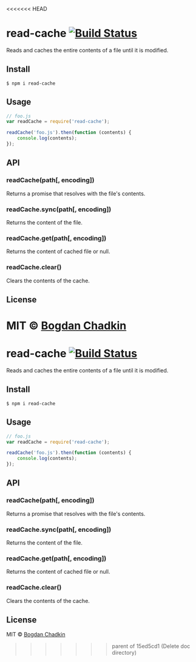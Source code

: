 <<<<<<< HEAD
# read-cache [![Build Status](https://travis-ci.org/TrySound/read-cache.svg?branch=master)](https://travis-ci.org/TrySound/read-cache)

Reads and caches the entire contents of a file until it is modified.


## Install

```
$ npm i read-cache
```


## Usage

```js
// foo.js
var readCache = require('read-cache');

readCache('foo.js').then(function (contents) {
	console.log(contents);
});
```


## API

### readCache(path[, encoding])

Returns a promise that resolves with the file's contents.

### readCache.sync(path[, encoding])

Returns the content of the file.

### readCache.get(path[, encoding])

Returns the content of cached file or null.

### readCache.clear()

Clears the contents of the cache.


## License

MIT © [Bogdan Chadkin](mailto:trysound@yandex.ru)
=======
# read-cache [![Build Status](https://travis-ci.org/TrySound/read-cache.svg?branch=master)](https://travis-ci.org/TrySound/read-cache)

Reads and caches the entire contents of a file until it is modified.


## Install

```
$ npm i read-cache
```


## Usage

```js
// foo.js
var readCache = require('read-cache');

readCache('foo.js').then(function (contents) {
	console.log(contents);
});
```


## API

### readCache(path[, encoding])

Returns a promise that resolves with the file's contents.

### readCache.sync(path[, encoding])

Returns the content of the file.

### readCache.get(path[, encoding])

Returns the content of cached file or null.

### readCache.clear()

Clears the contents of the cache.


## License

MIT © [Bogdan Chadkin](mailto:trysound@yandex.ru)
>>>>>>> parent of 15ed5cd1 (Delete doc directory)
